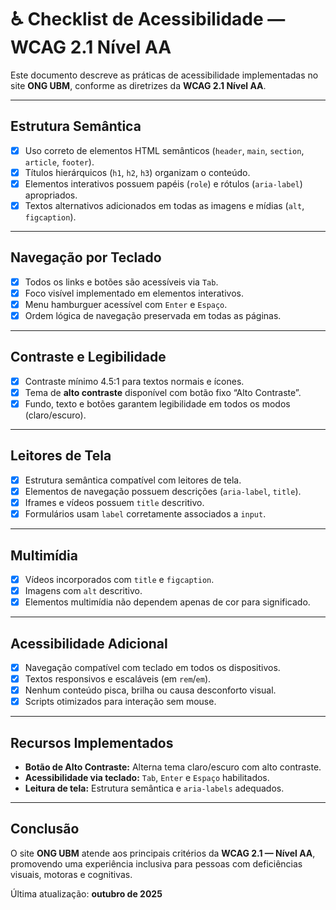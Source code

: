 # ♿ Checklist de Acessibilidade — WCAG 2.1 Nível AA

Este documento descreve as práticas de acessibilidade implementadas no site **ONG UBM**, conforme as diretrizes da **WCAG 2.1 Nível AA**.

---

## Estrutura Semântica
- [x] Uso correto de elementos HTML semânticos (`header`, `main`, `section`, `article`, `footer`).
- [x] Títulos hierárquicos (`h1`, `h2`, `h3`) organizam o conteúdo.
- [x] Elementos interativos possuem papéis (`role`) e rótulos (`aria-label`) apropriados.
- [x] Textos alternativos adicionados em todas as imagens e mídias (`alt`, `figcaption`).

---

## Navegação por Teclado
- [x] Todos os links e botões são acessíveis via `Tab`.
- [x] Foco visível implementado em elementos interativos.
- [x] Menu hamburguer acessível com `Enter` e `Espaço`.
- [x] Ordem lógica de navegação preservada em todas as páginas.

---

## Contraste e Legibilidade
- [x] Contraste mínimo 4.5:1 para textos normais e ícones.
- [x] Tema de **alto contraste** disponível com botão fixo “Alto Contraste”.
- [x] Fundo, texto e botões garantem legibilidade em todos os modos (claro/escuro).

---

## Leitores de Tela
- [x] Estrutura semântica compatível com leitores de tela.
- [x] Elementos de navegação possuem descrições (`aria-label`, `title`).
- [x] Iframes e vídeos possuem `title` descritivo.
- [x] Formulários usam `label` corretamente associados a `input`.

---

## Multimídia
- [x] Vídeos incorporados com `title` e `figcaption`.
- [x] Imagens com `alt` descritivo.
- [x] Elementos multimídia não dependem apenas de cor para significado.

---

## Acessibilidade Adicional
- [x] Navegação compatível com teclado em todos os dispositivos.
- [x] Textos responsivos e escaláveis (em `rem`/`em`).
- [x] Nenhum conteúdo pisca, brilha ou causa desconforto visual.
- [x] Scripts otimizados para interação sem mouse.

---

## Recursos Implementados
- **Botão de Alto Contraste:** Alterna tema claro/escuro com alto contraste.
- **Acessibilidade via teclado:** `Tab`, `Enter` e `Espaço` habilitados.
- **Leitura de tela:** Estrutura semântica e `aria-labels` adequados.

---

## Conclusão
O site **ONG UBM** atende aos principais critérios da **WCAG 2.1 — Nível AA**, promovendo uma experiência inclusiva para pessoas com deficiências visuais, motoras e cognitivas.

Última atualização: **outubro de 2025**
